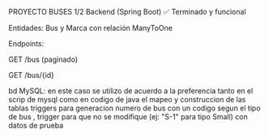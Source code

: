 
PROYECTO BUSES 1/2
Backend (Spring Boot)
✅ Terminado y funcional

Entidades: Bus y Marca con relación ManyToOne

Endpoints:

GET /bus (paginado)

GET /bus/{id}

bd MySQL:
en este caso se utilizo de acuerdo a la preferencia tanto en el scrip de mysql como en codigo de java el mapeo y construccion de las tablas 
triggers para generacion numero de bus con un codigo segun el tipo de bus , trigger para que no se modifique  (ej: "S-1" para tipo Small)
con datos de prueba
